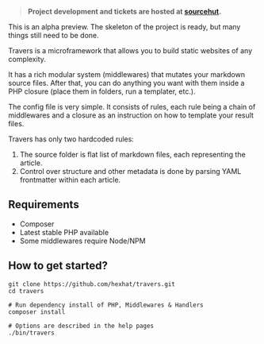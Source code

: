 > **Project development and tickets are hosted at [sourcehut](https://git.sr.ht/~hexhat/travers).**

This is an alpha preview. The skeleton of the project is ready, but many things still need to be done.

Travers is a microframework that allows you to build static websites of any complexity.

It has a rich modular system (middlewares) that mutates your markdown source files. After that, you can do anything you want with them inside a PHP closure (place them in folders, run a templater, etc.).

The config file is very simple. It consists of rules, each rule being a chain of middlewares and a closure as an instruction on how to template your result files.

Travers has only two hardcoded rules:
1. The source folder is flat list of markdown files, each representing the article.
2. Control over structure and other metadata is done by parsing YAML frontmatter within each article.

## Requirements
- Composer
- Latest stable PHP available
- Some middlewares require Node/NPM


## How to get started?
```shell
git clone https://github.com/hexhat/travers.git
cd travers

# Run dependency install of PHP, Middlewares & Handlers
composer install

# Options are described in the help pages
./bin/travers
```
